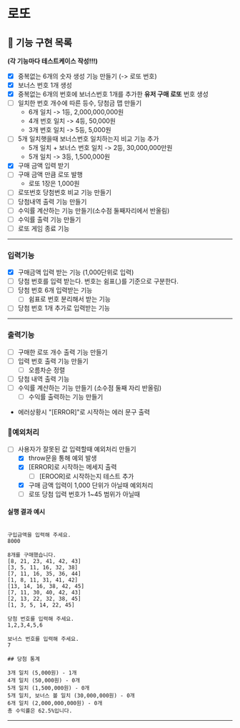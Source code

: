 # 로또

## 🚀 기능 구현 목록

**(각 기능마다 테스트케이스 작성!!!)**

- [x] 중복없는 6개의 숫자 생성 기능 만들기 (-> 로또 번호)
- [x] 보너스 번호 1개 생성
- [x] 중복없는 6개의 번호에 보너스번호 1개를 추가한 **유저 구매 로또** 번호 생성
- [ ] 일치한 번호 개수에 따른 등수, 당첨금 맵 만들기
  - 6개 일치 -> 1등, 2,000,000,000원
  - 4개 번호 일치 -> 4등, 50,000원
  - 3개 번호 일치 -> 5등, 5,000원
- [ ] 5개 일치햇을때 보너스번호 일치하는지 비교 기능 추가
  - 5개 일치 + 보너스 번호 일치 -> 2등, 30,000,000만원
  - 5개 일치 -> 3등, 1,500,000원
- [x] 구매 금액 입력 받기
- [ ] 구매 금액 만큼 로또 발행
  - 로또 1장은 1,000원
- [ ] 로또번호 당첨번호 비교 기능 만들기
- [ ] 당첨내역 출력 기능 만들기
- [ ] 수익률 계산하는 기능 만들기(소수점 둘째자리에서 반올림)
- [ ] 수익률 출력 기능 만들기
- [ ] 로또 게임 종료 기능

---

### 입력기능

- [x] 구매금액 입력 받는 기능 (1,000단위로 입력)
- [ ] 당첨 번호를 입력 받는다. 번호는 쉼표(,)를 기준으로 구분한다.
- [ ] 당첨 번호 6개 입력받는 기능
  - [ ] 쉼표로 번호 분리해서 받는 기능
- [ ] 당첨 번호 1개 추가로 입력받는 기능

---

### 출력기능

- [ ] 구매한 로또 개수 출력 기능 만들기
- [ ] 입력 번호 출력 기능 만들기
  - [ ] 오름차순 정렬
- [ ] 당첨 내역 출력 기능
- [ ] 수익률 계산하는 기능 만들기 (소수점 둘째 자리 반올림)
  - [ ] 수익률 출력하는 기능 만들기
- 에러상황시 "[ERROR]"로 시작하는 에러 문구 출력

### 🚨예외처리

- [ ] 사용자가 잘못된 값 입력할때 예외처리 만들기
  - [x] throw문을 통해 예외 발생
  - [x] [ERROR]로 시작하는 메세지 출력
    - [ ] [EROOR]로 시작하는지 테스트 추가
  - [x] 구매 금액 입력이 1,000 단위가 아닐때 예외처리
  - [ ] 로또 당첨 입력 번호가 1~45 범위가 아닐때

#### 실행 결과 예시

```

구입금액을 입력해 주세요.
8000

8개를 구매했습니다.
[8, 21, 23, 41, 42, 43]
[3, 5, 11, 16, 32, 38]
[7, 11, 16, 35, 36, 44]
[1, 8, 11, 31, 41, 42]
[13, 14, 16, 38, 42, 45]
[7, 11, 30, 40, 42, 43]
[2, 13, 22, 32, 38, 45]
[1, 3, 5, 14, 22, 45]

당첨 번호를 입력해 주세요.
1,2,3,4,5,6

보너스 번호를 입력해 주세요.
7

## 당첨 통계

3개 일치 (5,000원) - 1개
4개 일치 (50,000원) - 0개
5개 일치 (1,500,000원) - 0개
5개 일치, 보너스 볼 일치 (30,000,000원) - 0개
6개 일치 (2,000,000,000원) - 0개
총 수익률은 62.5%입니다.

```

---
